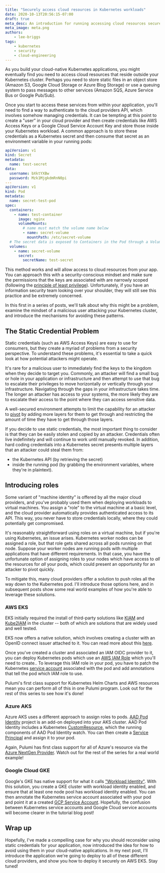 ```yaml
---
title: "Securely access cloud resources in Kubernetes workloads"
date: 2020-10-13T20:56:15-07:00
draft: true
meta_desc: An introduction for running accessing cloud resources securely for Kubernetes workloads.
meta_image: meta.png
authors:
    - lee-briggs
tags:
    - kubernetes
    - security
    - cloud-engineering
---
```


As you build your cloud-native Kubernetes applications, you might eventually find you need to access cloud resources that reside outside your Kubernetes cluster. Perhaps you need to store static files in an object store (Amazon S3, Google Cloud Storage or Azure Blog Storage) or use a queuing system to pass messages to other services (Amazon SQS, Azure Service Bus or Google Pub/Sub).

Once you start to access these services from within your application, you'll need to find a way to authenticate to the cloud providers API, which involves somehow managing credentials. It can be tempting at this point to create a "user" in your cloud provider and then create credentials like AWS Access Keys or a Google Cloud Service Account Key and store those inside your Kubernetes workload. A common approach is to store these credentials as a Kubernetes secret and then consume that secret as an environment variable in your running pods:

```yaml
apiVersion: v1
kind: Secret
metadata:
  name: test-secret
data:
  username: bXktYXBw
  password: Mzk1MjgkdmRnN0pi
---
apiVersion: v1
kind: Pod
metadata:
  name: secret-test-pod
spec:
  containers:
    - name: test-container
      image: nginx
      volumeMounts:
        # name must match the volume name below
        - name: secret-volume
          mountPath: /etc/secret-volume
  # The secret data is exposed to Containers in the Pod through a Volume.
  volumes:
    - name: secret-volume
      secret:
        secretName: test-secret
```

This method works and will allow access to cloud resources from your app. You can approach this with a security-conscious mindset and make sure the permissions that the keys are associated with are narrowly scoped (following the [principle of least privilege](https://en.wikipedia.org/wiki/Principle_of_least_privilege)). Unfortunately, if you have an information security team looking over your shoulder, they will still see this practice and be extremely concerned.

In this first in a series of posts, we'll talk about why this might be a problem, examine the mindset of a malicious user attacking your Kubernetes cluster, and introduce the mechanisms for avoiding these patterns.

<!--more-->

## The Static Credential Problem

Static credentials (such as AWS Access Keys) are easy to use for consumers, but they create a myriad of problems from a security perspective. To understand these problems, it's essential to take a quick look at how potential attackers might operate.

It's rare for a malicious user to immediately find the keys to the kingdom when they decide to target you. Commonly, an attacker will find a small bug or hole in your application or infrastructure and then attempt to use that bug to escalate their privileges to move horizontally or vertically through your infrastructure. Navigating through the gaps in your infrastructure takes time. The longer an attacker has access to your systems, the more likely they are to escalate their access to the point where they can access sensitive data.

A well-secured environment attempts to limit the capability for an attacker to [pivot](https://en.wikipedia.org/wiki/Exploit_(computer_security)#Pivoting) by adding more layers for them to get through and restricting the amount of time they have to get through those layers.

If you decide to use static credentials, the most important thing to consider is that they can be easily stolen and copied by an attacker. Credentials often live indefinitely and will continue to work until manually revoked.
In addition, hard coding credentials into a Kubernetes secret  presents multiple layers that an attacker could steal them from:

- the Kubernetes API (by retrieving the secret)
- inside the running pod (by grabbing the environment variables, where they're in plaintext).

## Introducing roles

Some variant of "machine identity" is offered by all the major cloud providers, and you've probably used them when deploying workloads to virtual machines. You assign a "role" to the virtual machine at a basic level, and the cloud provider automatically provides authenticated access to its API. This way, you never have to store credentials locally, where they could potentially get compromised.

It's reasonably straightforward using roles on a virtual machine, but if you're using Kubernetes, an issue arises. Kubernetes worker nodes can be assigned a role, but that role gets shared across all pods running on that node. Suppose your worker nodes are running pods with multiple applications that have different requirements. In that case, you have the unfortunate option of assigning roles to your nodes which have access to _all_ the resources for _all_ your pods, which could present an opportunity for an attacker to pivot quickly.

To mitigate this, many cloud providers offer a solution to push roles all the way down to the Kubernetes pod. I'll introduce those options here, and in subsequent posts show some real world examples of how you're able to leverage these solutions.

### AWS EKS

EKS initially required the install of third-party solutions like [KIAM](https://github.com/uswitch/kiam) and [Kube2IAM](https://github.com/jtblin/kube2iam) in the cluster -- both of which are solutions that are widely used and well tested.

EKS now offers a native solution, which involves creating a cluster with an OpenID connect issuer attached to it. You can read more about this [here](https://docs.aws.amazon.com/eks/latest/userguide/enable-iam-roles-for-service-accounts.html).

Once you've created a cluster and associated an IAM OIDC provider to it, you can deploy Kubernetes pods which use an [AWS IAM Role](https://docs.aws.amazon.com/IAM/latest/UserGuide/id_roles.html) which you'll need to create.. To leverage this IAM role in your pod, you have to patch the Kubernetes [service account](https://kubernetes.io/docs/tasks/configure-pod-container/configure-service-account/) associated with the pod and add annotations that tell the pod which IAM role to use.

Pulumi's first class support for Kubernetes Helm Charts and AWS resources mean you can perform all of this in one Pulumi program. Look out for the rest of this series to see how it's done!

### Azure AKS

Azure AKS uses a different approach to assign roles to pods. [AAD Pod Identity](https://github.com/Azure/aad-pod-identity) project is an add-on deployed into your AKS cluster. AAD Pod Identity includes a Kubernetes [CustomResource](https://kubernetes.io/docs/concepts/extend-kubernetes/api-extension/custom-resources/), which the running components of AAD Pod Identity watch. You can then create a [Service Principal](https://docs.microsoft.com/en-us/azure/active-directory/develop/app-objects-and-service-principals) and assign it to your pod.

Again, Pulumi has first class support for all of Azure's resource via the [Azure NextGen Provider](https://github.com/pulumi/pulumi-azure-nextgen). Watch out for the rest of the series for a real world example!

### Google Cloud GKE

Google's GKE has native support for what it calls ["Workload Identity"](https://cloud.google.com/kubernetes-engine/docs/how-to/workload-identity). With this solution, you create a GKE cluster with workload identity enabled, and ensure that at least one node pool has workload identity enabled. You can then annotate the Kubernetes service account associated with your pod and point it at a created [GCP Service Account](https://cloud.google.com/iam/docs/service-accounts). Hopefully, the confusion between Kubernetes service accounts and Google Cloud service accounts will become clearer in the tutorial blog post!

## Wrap up

Hopefully, I've made a compelling case for why you should reconsider using static credentials for your application, now introduced the idea for how to avoid using them in your cloud-native applications. In my next post, I'll introduce the application we're going to deploy to all of these different cloud providers, and show you how to deploy it securely on AWS EKS. Stay tuned!
